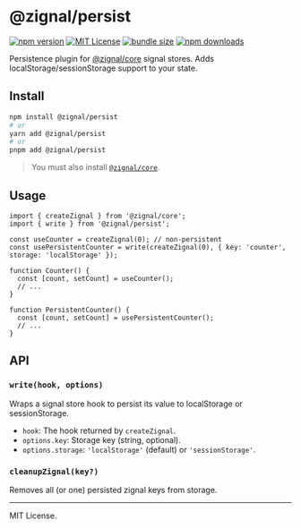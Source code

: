 # @zignal/persist

[![npm version](https://img.shields.io/npm/v/@zignal/persist.svg)](https://www.npmjs.com/package/@zignal/persist)
[![MIT License](https://img.shields.io/badge/license-MIT-blue.svg)](LICENSE)
[![bundle size](https://img.shields.io/bundlephobia/minzip/@zignal/persist)](https://bundlephobia.com/result?p=@zignal/persist)
[![npm downloads](https://img.shields.io/npm/dm/@zignal/persist.svg)](https://www.npmjs.com/package/@zignal/persist)

Persistence plugin for [@zignal/core](https://github.com/Zignal-React/zignal-core) signal stores. Adds localStorage/sessionStorage support to your state.

## Install

```sh
npm install @zignal/persist
# or
yarn add @zignal/persist
# or
pnpm add @zignal/persist
```

> You must also install [`@zignal/core`](https://github.com/Zignal-React/zignal-core).

## Usage

```tsx
import { createZignal } from '@zignal/core';
import { write } from '@zignal/persist';

const useCounter = createZignal(0); // non-persistent
const usePersistentCounter = write(createZignal(0), { key: 'counter', storage: 'localStorage' });

function Counter() {
  const [count, setCount] = useCounter();
  // ...
}

function PersistentCounter() {
  const [count, setCount] = usePersistentCounter();
  // ...
}
```

## API

### `write(hook, options)`
Wraps a signal store hook to persist its value to localStorage or sessionStorage.

- `hook`: The hook returned by `createZignal`.
- `options.key`: Storage key (string, optional).
- `options.storage`: `'localStorage'` (default) or `'sessionStorage'`.

### `cleanupZignal(key?)`
Removes all (or one) persisted zignal keys from storage.

---
MIT License. 